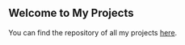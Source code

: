 ## Welcome to My Projects
You can find the repository of all my projects [here](https://github.com/ScottOnestak?tab=repositories).
